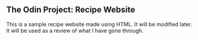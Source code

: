 <h2>The Odin Project: Recipe Website</h2>
This is a sample recipe website made using HTML. It will be modified later. It will be used as a review of what I have gone through.
